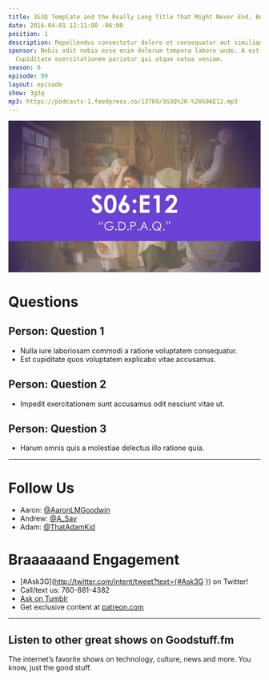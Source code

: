 ```yaml
---
title: 3G3Q Template and the Really Long Title that Might Never End, But Eventually it Might End Because I Made it Too Long
date: 2016-04-01 12:11:00 -06:00
position: 1
description: Repellendus consectetur dolore et consequatur aut similique qui. Nobis quia labore veniam qui delectus.Repellendus consectetur dolore et consequatur aut similique qui. Nobis quia labore veniam qui delectus.Repellendus consectetur dolore et consequatur aut similique qui. Nobis quia labore veniam qui delectus.Repellendus consectetur dolore et consequatur aut similique qui. Nobis quia labore veniam qui delectus.Repellendus consectetur dolore et consequatur aut similique qui. Nobis quia labore veniam qui delectus.Repellendus consectetur dolore et consequatur aut similique qui. Nobis quia labore veniam qui delectus.Repellendus consectetur dolore et consequatur aut similique qui. Nobis quia labore veniam qui delectus.Repellendus consectetur dolore et consequatur aut similique qui. Nobis quia labore veniam qui delectus.Repellendus consectetur dolore et consequatur aut similique qui. Nobis quia labore veniam qui delectus.
sponsor: Nobis odit nobis esse enim dolorum tempora labore unde. A est ut ab autem.
  Cupiditate exercitationem pariatur qui atque natus veniam.
season: 6
episode: 99
layout: episode
show: 3g3q
mp3: https://podcasts-1.feedpress.co/13789/3G3Q%20-%20S06E12.mp3
---
```


![3G3Q - S06e12.jpg](/uploads/3G3Q%20-%20S06e12.jpg)

# Questions

## Person: Question 1

* Nulla iure laboriosam commodi a ratione voluptatem consequatur.
* Est cupiditate quos voluptatem explicabo vitae accusamus.

## Person: Question 2

* Impedit exercitationem sunt accusamus odit nesciunt vitae ut.

## Person: Question 3

* Harum omnis quis a molestiae delectus illo ratione quia.

***

# Follow Us

* Aaron: [@AaronLMGoodwin](http://twitter.com/aaronlmgoodwin)
* Andrew: [@A_Sav](http://twitter.com/a_sav)
* Adam: [@ThatAdamKid](http://twitter.com/thatadamkid)

# Braaaaaand Engagement

* [#Ask3G](http://twitter.com/intent/tweet?text={#Ask3G }) on Twitter!
* Call/text us: 760-881-4382
* [Ask on Tumblr](http://3g3q.co/ask)
* Get exclusive content at [patreon.com](http://www.patreon.com/3g3q)

---

## Listen to other great shows on Goodstuff.fm

The internet’s favorite shows on technology, culture, news and more. You know, just the good stuff.
